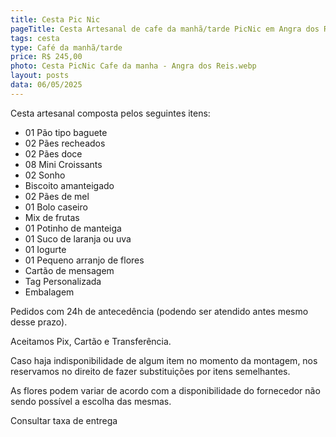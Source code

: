 ```yaml
---
title: Cesta Pic Nic
pageTitle: Cesta Artesanal de cafe da manhã/tarde PicNic em Angra dos Reis MG | Memorare Cestas
tags: cesta
type: Café da manhã/tarde
price: R$ 245,00
photo: Cesta PicNic Cafe da manha - Angra dos Reis.webp
layout: posts
data: 06/05/2025
---
```

Cesta artesanal composta pelos seguintes itens:

- 01 Pão tipo baguete
- 02 Pães recheados
- 02 Pães doce
- 08 Mini Croissants
- 02 Sonho
- Biscoito amanteigado
- 02 Pães de mel
- 01 Bolo caseiro
- Mix de frutas
- 01 Potinho de manteiga
- 01 Suco de laranja ou uva
- 01 Iogurte
- 01 Pequeno arranjo de flores
- Cartão de mensagem
- Tag Personalizada
- Embalagem


Pedidos com 24h de antecedência (podendo ser atendido antes mesmo desse prazo). 

Aceitamos Pix, Cartão e Transferência. 

Caso haja indisponibilidade de algum item no momento da montagem, nos reservamos no direito de fazer substituições por itens semelhantes. 

As flores podem variar de acordo com a disponibilidade do fornecedor não sendo possível a escolha das mesmas. 

Consultar taxa de entrega